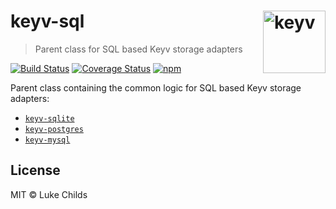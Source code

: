 # keyv-sql [<img width="100" align="right" src="https://rawgit.com/lukechilds/keyv/master/media/logo.svg" alt="keyv">](https://github.com/lukechilds/keyv)

> Parent class for SQL based Keyv storage adapters

[![Build Status](https://travis-ci.org/lukechilds/keyv-sql.svg?branch=master)](https://travis-ci.org/lukechilds/keyv-sql)
[![Coverage Status](https://coveralls.io/repos/github/lukechilds/keyv-sql/badge.svg?branch=master)](https://coveralls.io/github/lukechilds/keyv-sql?branch=master)
[![npm](https://img.shields.io/npm/v/keyv-sql.svg)](https://www.npmjs.com/package/keyv-sql)

Parent class containing the common logic for SQL based Keyv storage adapters:

- [`keyv-sqlite`](https://github.com/lukechilds/keyv-sqlite)
- [`keyv-postgres`](https://github.com/lukechilds/keyv-postgres)
- [`keyv-mysql`](https://github.com/lukechilds/keyv-mysql)

## License

MIT © Luke Childs
